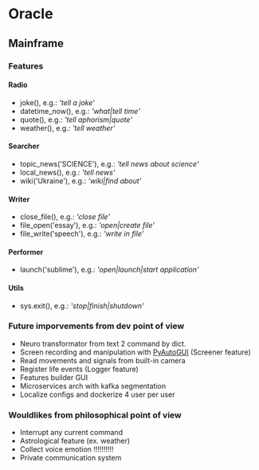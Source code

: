 # Oracle

## Mainframe

### Features

#### Radio

- joke(), e.g.: *'tell a joke'*
- datetime_now(), e.g.: *'what|tell time'*
- quote(), e.g.: *'tell aphorism|quote'*
- weather(), e.g.: *'tell weather'*

#### Searcher

- topic_news('SCIENCE'), e.g.: *'tell news about science'*
- local_news(), e.g.: *'tell news'*
- wiki('Ukraine'), e.g.: *'wiki|find about'*

#### Writer

- close_file(), e.g.: *'close file'*
- file_open('essay'), e.g.: *'open|create file'*
- file_write('speech'), e.g.: *'write in file'*

#### Performer

- launch('sublime'), e.g.: *'open|launch|start application'*

#### Utils

- sys.exit(), e.g.: *'stop|finish|shutdown'*

### Future imporvements from dev point of view

- Neuro transformator from text 2 command by dict.
- Screen recording and manipulation with [PyAutoGUI](https://pyautogui.readthedocs.io/en/latest/) (Screener feature)
- Read movements and signals from built-in camera
- Register life events (Logger feature)
- Features builder GUI
- Microservices arch with kafka segmentation
- Localize configs and dockerize 4 user per user

### Wouldlikes from philosophical point of view

- Interrupt any current command
- Astrological feature (ex. weather)
- Collect voice emotion !!!!!!!!!!
- Private communication system


